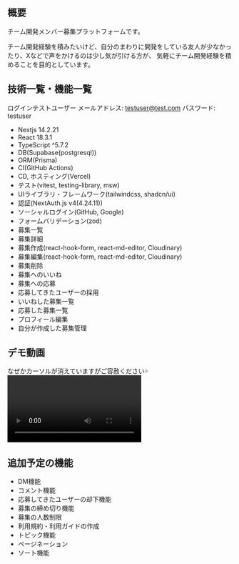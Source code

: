 ## 概要

チーム開発メンバー募集プラットフォームです。

チーム開発経験を積みたいけど、自分のまわりに開発をしている友人が少なかったり、Xなどで声をかけるのは少し気が引ける方が、
気軽にチーム開発経験を積めることを目的としています。

## 技術一覧・機能一覧

ログインテストユーザー
メールアドレス: testuser@test.com
パスワード: testuser

- Nextjs 14.2.21
- React 18.3.1
- TypeScript ^5.7.2
- DB(Supabase(postgresql))
- ORM(Prisma)
- CI(GitHub Actions)
- CD, ホスティング(Vercel)
- テスト(vitest, testing-library, msw)
- UIライブラリ・フレームワーク(tailwindcss, shadcn/ui)
- 認証(NextAuth.js v4(4.24.11))
- ソーシャルログイン(GitHub, Google)
- フォームバリデーション(zod)
- 募集一覧
- 募集詳細
- 募集作成(react-hook-form, react-md-editor, Cloudinary)
- 募集編集(react-hook-form, react-md-editor, Cloudinary)
- 募集削除
- 募集へのいいね
- 募集への応募
- 応募してきたユーザーの採用
- いいねした募集一覧
- 応募した募集一覧
- プロフィール編集
- 自分が作成した募集管理

## デモ動画
なぜかカーソルが消えていますがご容赦ください💦
<video src="https://github.com/user-attachments/assets/ad60108b-65f0-45d9-b230-8008ecf7999e"></video>

## 追加予定の機能

- DM機能
- コメント機能
- 応募してきたユーザーの却下機能
- 募集の締め切り機能
- 募集の人数制限
- 利用規約・利用ガイドの作成
- トピック機能
- ページネーション
- ソート機能
